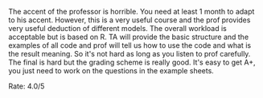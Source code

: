 The accent of the professor is horrible. You need at least 1 month to adapt to his accent. However, this is a very useful course and the prof provides very useful deduction of different models.
The overall workload is acceptable but is based on R. TA will provide the basic structure and the examples of all code and prof will tell us how to use the code and what is the result meaning. So it's not hard as 
long as you listen to prof carefully. The final is hard but the grading scheme is really good. It's easy to get A+, you just need to work on the questions in the example sheets.

Rate: 4.0/5
